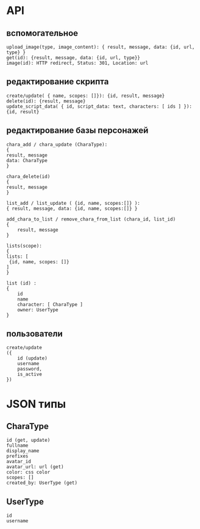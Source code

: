 # API

## вспомогательное

```
upload_image(type, image_content): { result, message, data: {id, url, type} }
get(id): {result, message, data: {id, url, type}}
image(id): HTTP redirect, Status: 301, Location: url
```

## редактирование скрипта

```
create/update( { name, scopes: []}): {id, result, message}
delete(id): {result, message}
update_script_data( { id, script_data: text, characters: [ ids ] }): {id, result}
```

## редактирование базы персонажей

```
chara_add / chara_update (CharaType):
{
result, message
data: CharaType
}

chara_delete(id)
{
result, message
}

list_add / list_update ( {id, name, scopes:[]} ):
{ result, message, data: {id, name, scopes:[]} }

add_chara_to_list / remove_chara_from_list (chara_id, list_id)
{
    result, message
}

lists(scope):
{
lists: [
 {id, name, scopes: []}
]
}

list (id) :
{
    id
    name
    character: [ CharaType ]
    owner: UserType
}
```

## пользователи

```
create/update
({
    id (update)
    username
    password,
    is_active
})
```

# JSON типы

## CharaType

```
id (get, update)
fullname
display_name
prefixes
avatar_id
avatar_url: url (get)
color: css color
scopes: []
created_by: UserType (get)
```

## UserType
```
id
username
```



